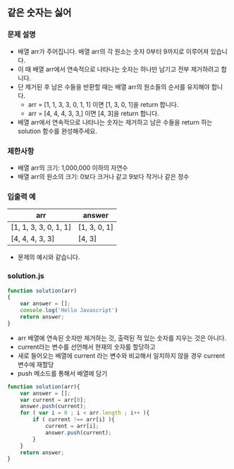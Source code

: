 ## 같은 숫자는 싫어

### 문제 설명
- 배열 arr가 주어집니다. 배열 arr의 각 원소는 숫자 0부터 9까지로 이루어져 있습니다.
- 이 때 배열 arr에서 연속적으로 나타나는 숫자는 하나만 남기고 전부 제거하려고 합니다. 
- 단 제거된 후 남은 수들을 반환할 때는 배열 arr의 원소들의 순서를 유지해야 합니다.
    - arr = [1, 1, 3, 3, 0, 1, 1] 이면 [1, 3, 0, 1]을 return 합니다.
    - arr = [4, 4, 4, 3, 3,] 이면 [4, 3]을 return 합니다.
- 배열 arr에서 연속적으로 나타나는 숫자는 제거하고 남은 수들을 return 하는 solution 함수를 완성해주세요.

### 제한사항
- 배열 arr의 크기: 1,000,000 이하의 자연수
- 배열 arr의 원소의 크기: 0보다 크거나 같고 9보다 작거나 같은 정수

### 입출력 예
arr|answer
|--------------|----------------|
[1, 1, 3, 3, 0, 1, 1]|[1, 3, 0, 1]
[4, 4, 4, 3, 3]|[4, 3]
- 문제의 예시와 같습니다.

### solution.js
````javascript
function solution(arr)
{
    var answer = [];
    console.log('Hello Javascript')
    return answer;
}
````
- arr 배열에 연속된 숫자만 제거하는 것, 출력된 적 있는 숫자를 지우는 것은 아니다.
- current라는 변수를 선언해서 현재의 숫자를 할당하고
- 새로 들어오는 배열에 current 라는 변수와 비교해서 일치하지 않을 경우 current 변수에 재할당
- push 메소드를 통해서 배열에 담기
````javascript
function solution(arr){
    var answer = [];
    var current = arr[0];
    answer.push(current);
    for ( var i = 0 ; i < arr.length ; i++ ){
        if ( current !== arr[i] ){
            current = arr[i];
            answer.push(current);
        }
    }
    return answer;
}
````
